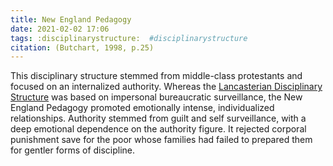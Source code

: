 ```yaml
---
title: New England Pedagogy
date: 2021-02-02 17:06
tags: :disciplinarystructure:  #disciplinarystructure
citation: (Butchart, 1998, p.25)
---
```

This disciplinary structure stemmed from middle-class protestants and focused on an internalized authority. Whereas the [Lancasterian Disciplinary Structure](202102021700.md) was based on impersonal bureaucratic surveillance, the New England Pedagogy promoted emotionally intense, individualized relationships. Authority stemmed from guilt and self surveillance, with a deep emotional dependence on the authority figure. It rejected corporal punishment save for the poor whose families had failed to prepared them for gentler forms of discipline.
